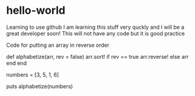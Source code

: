 # hello-world
Learning to use github
I am learning this stuff very quckly and I will be a great developer soon!
This will not have any code but it is good practice


Code for putting an array in reverse order

def alphabetize(arr, rev = false)
  arr.sort!
  if rev == true
    arr.reverse!
  else
  	arr
  end
end

numbers = [3, 5, 1, 6]

puts alphabetize(numbers)
